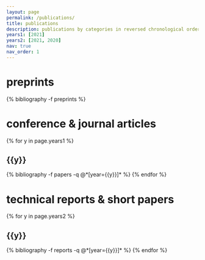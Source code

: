 ```yaml
---
layout: page
permalink: /publications/
title: publications
description: publications by categories in reversed chronological order  <br> *equal contribution
years1: [2021]
years2: [2021, 2020]
nav: true
nav_order: 1
---
```

<!-- _pages/publications.md -->
<div class="publications">

<h1>preprints</h1>

{% bibliography -f preprints %}

<h1>conference &amp; journal articles</h1>

{% for y in page.years1 %}
  <h2 class="year">{{y}}</h2>
  {% bibliography -f papers -q @*[year={{y}}]* %}
{% endfor %}

<h1>technical reports &amp; short papers</h1>

{% for y in page.years2 %}
  <h2 class="year">{{y}}</h2>
  {% bibliography -f reports -q @*[year={{y}}]* %}
{% endfor %}

</div>
